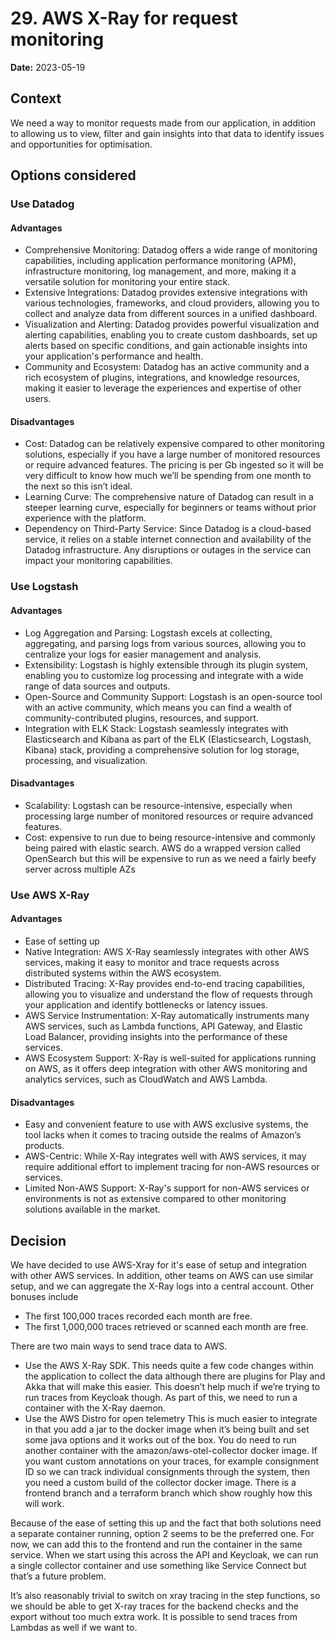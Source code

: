 # 29. AWS X-Ray for request monitoring

**Date:** 2023-05-19

## Context
We need a way to monitor requests made from our application, in addition to allowing us to view, filter and gain insights into that data to identify issues and opportunities for optimisation.

## Options considered

### Use Datadog

#### Advantages
* Comprehensive Monitoring: Datadog offers a wide range of monitoring capabilities, including application performance monitoring (APM), infrastructure monitoring, log management, and more, making it a versatile solution for monitoring your entire stack. 
* Extensive Integrations: Datadog provides extensive integrations with various technologies, frameworks, and cloud providers, allowing you to collect and analyze data from different sources in a unified dashboard. 
* Visualization and Alerting: Datadog provides powerful visualization and alerting capabilities, enabling you to create custom dashboards, set up alerts based on specific conditions, and gain actionable insights into your application's performance and health. 
* Community and Ecosystem: Datadog has an active community and a rich ecosystem of plugins, integrations, and knowledge resources, making it easier to leverage the experiences and expertise of other users.

#### Disadvantages
* Cost: Datadog can be relatively expensive compared to other monitoring solutions, especially if you have a large number of monitored resources or require advanced features. The pricing is per Gb ingested so it will be very difficult to know how much we’ll be spending from one month to the next so this isn’t ideal.
* Learning Curve: The comprehensive nature of Datadog can result in a steeper learning curve, especially for beginners or teams without prior experience with the platform. 
* Dependency on Third-Party Service: Since Datadog is a cloud-based service, it relies on a stable internet connection and availability of the Datadog infrastructure. Any disruptions or outages in the service can impact your monitoring capabilities.

### Use Logstash

#### Advantages
* Log Aggregation and Parsing: Logstash excels at collecting, aggregating, and parsing logs from various sources, allowing you to centralize your logs for easier management and analysis. 
* Extensibility: Logstash is highly extensible through its plugin system, enabling you to customize log processing and integrate with a wide range of data sources and outputs. 
* Open-Source and Community Support: Logstash is an open-source tool with an active community, which means you can find a wealth of community-contributed plugins, resources, and support. 
* Integration with ELK Stack: Logstash seamlessly integrates with Elasticsearch and Kibana as part of the ELK (Elasticsearch, Logstash, Kibana) stack, providing a comprehensive solution for log storage, processing, and visualization.

#### Disadvantages
* Scalability: Logstash can be resource-intensive, especially when processing large number of monitored resources or require advanced features.
* Cost: expensive to run due to being resource-intensive and commonly being paired with elastic search. AWS do a wrapped version called OpenSearch but this will be expensive to run as we need a fairly beefy server across multiple AZs

### Use AWS X-Ray

#### Advantages
* Ease of setting up
* Native Integration: AWS X-Ray seamlessly integrates with other AWS services, making it easy to monitor and trace requests across distributed systems within the AWS ecosystem.
* Distributed Tracing: X-Ray provides end-to-end tracing capabilities, allowing you to visualize and understand the flow of requests through your application and identify bottlenecks or latency issues. 
* AWS Service Instrumentation: X-Ray automatically instruments many AWS services, such as Lambda functions, API Gateway, and Elastic Load Balancer, providing insights into the performance of these services. 
* AWS Ecosystem Support: X-Ray is well-suited for applications running on AWS, as it offers deep integration with other AWS monitoring and analytics services, such as CloudWatch and AWS Lambda.

#### Disadvantages
* Easy and convenient feature to use with AWS exclusive systems, the tool lacks when it comes to tracing outside the realms of Amazon’s products.
* AWS-Centric: While X-Ray integrates well with AWS services, it may require additional effort to implement tracing for non-AWS resources or services. 
* Limited Non-AWS Support: X-Ray's support for non-AWS services or environments is not as extensive compared to other monitoring solutions available in the market. 

## Decision
We have decided to use AWS-Xray for it's ease of setup and integration with other AWS services. In addition, other teams on AWS can use similar setup, and we can aggregate the X-Ray logs into a central account.
Other bonuses include 
* The first 100,000 traces recorded each month are free.
* The first 1,000,000 traces retrieved or scanned each month are free.

There are two main ways to send trace data to AWS.
* Use the AWS X-Ray SDK. This needs quite a few code changes within the application to collect the data although there are plugins for Play and Akka that will make this easier. This doesn’t help much if we’re trying to run traces from Keycloak though. As part of this, we need to run a container with the X-Ray daemon.
* Use the AWS Distro for open telemetry This is much easier to integrate in that you add a jar to the docker image when it’s being built and set some java options and it works out of the box. You do need to run another container with the amazon/aws-otel-collector docker image. If you want custom annotations on your traces, for example consignment ID so we can track individual consignments through the system, then you need a custom build of the collector docker image.  There is a frontend branch and a terraform branch which show roughly how this will work.

Because of the ease of setting this up and the fact that both solutions need a separate container running, option 2 seems to be the preferred one. For now, we can add this to the frontend and run the container in the same service. When we start using this across the API and Keycloak, we can run a single collector container and use something like Service Connect but that’s a future problem.

It’s also reasonably trivial to switch on xray tracing in the step functions, so we should be able to get X-ray traces for the backend checks and the export without too much extra work. It is possible to send traces from Lambdas as well if we want to. 
